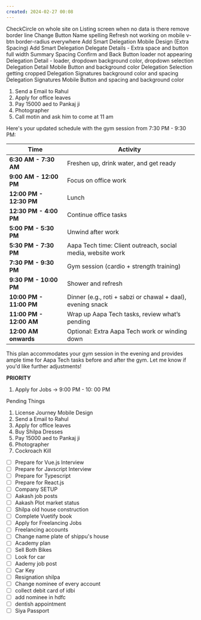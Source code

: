 ```yaml
---
created: 2024-02-27 00:08
---
```

CheckCircle on whole site
on Listing screen when no data is there remove border line
Change Button Name spelling
Refresh not working on mobile
v-btn border-radius everywhere
Add Smart Delegation Mobile Design (Extra Spacing)
Add Smart Delegation Delegate Details - Extra space and button full width
Summary Spacing 
Confirm and Back Button
loader not appearing
Delegation Detail - loader, dropdown background color, dropdown selection
Delegation Detail Mobile Button and background color
Delegation Selection getting cropped
Delegation Signatures background color and spacing
Delegation Signatures Mobile Button and spacing and background color

1. Send a Email to Rahul
2. Apply for office leaves
3. Pay 15000 aed to Pankaj ji
4. Photographer
6. Call motin and ask him to come at 11 am

Here's your updated schedule with the gym session from 7:30 PM - 9:30 PM:

| **Time**                | **Activity**                                                |
| ----------------------- | ----------------------------------------------------------- |
| **6:30 AM - 7:30 AM**   | Freshen up, drink water, and get ready                      |
| **9:00 AM - 12:00 PM**  | Focus on office work                                        |
| **12:00 PM - 12:30 PM** | Lunch                                                       |
| **12:30 PM - 4:00 PM**  | Continue office tasks                                       |
| **5:00 PM - 5:30 PM**   | Unwind after work                                           |
| **5:30 PM - 7:30 PM**   | Aapa Tech time: Client outreach, social media, website work |
| **7:30 PM - 9:30 PM**   | Gym session (cardio + strength training)                    |
| **9:30 PM - 10:00 PM**  | Shower and refresh                                          |
| **10:00 PM - 11:00 PM** | Dinner (e.g., roti + sabzi or chawal + daal), evening snack |
| **11:00 PM - 12:00 AM** | Wrap up Aapa Tech tasks, review what’s pending              |
| **12:00 AM onwards**    | Optional: Extra Aapa Tech work or winding down              |

This plan accommodates your gym session in the evening and provides ample time for Aapa Tech tasks before and after the gym. Let me know if you'd like further adjustments!


**PRIORITY**

1. Apply for Jobs -> 9:00 PM - 10: 00 PM

Pending Things

1. License Journey Mobile Design
2. Send a Email to Rahul
3. Apply for office leaves
4. Buy Shilpa Dresses
5. Pay 15000 aed to Pankaj ji
6. Photographer
7. Cockroach Kill

- [ ] Prepare for Vue.js Interview
- [ ] Prepare for Javscript Interview
- [ ] Prepare for Typescript
- [ ] Prepare for React.js
- [ ] Company SETUP
- [ ] Aakash job posts
- [ ] Aakash Plot market status
- [ ] Shilpa old house construction
- [ ] Complete Vuetify book
- [ ] Apply for Freelancing Jobs
- [ ] Freelancing accounts
- [ ] Change name plate of shippu's house
- [ ] Academy plan
- [ ] Sell Both Bikes
- [ ] Look for car
- [ ] Aademy job post
- [ ] Car Key
- [ ] Resignation shilpa
- [ ] Change nominee of every account
- [ ] collect debit card of idbi
- [ ] add nominee in hdfc
- [ ] dentish appointment
- [ ] Siya Passport